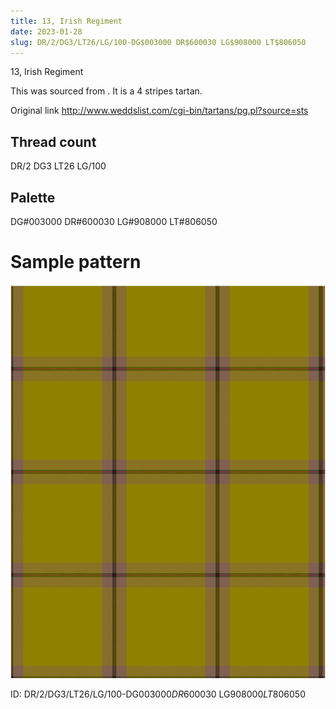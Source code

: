 ```yaml
---
title: 13, Irish Regiment
date: 2023-01-28
slug: DR/2/DG3/LT26/LG/100-DG$003000 DR$600030 LG$908000 LT$806050
---
```

13, Irish Regiment

This was sourced from <no value>.  It is a 4 stripes tartan.

Original link http://www.weddslist.com/cgi-bin/tartans/pg.pl?source=sts

## Thread count
DR/2 DG3 LT26 LG/100

## Palette
DG#003000 DR#600030 LG#908000 LT#806050

# Sample pattern

![Tartan detail](tartan.png "DR/2 DG3 LT26 LG/100 tartan")

ID: DR/2/DG3/LT26/LG/100-DG$003000 DR$600030 LG$908000 LT$806050
